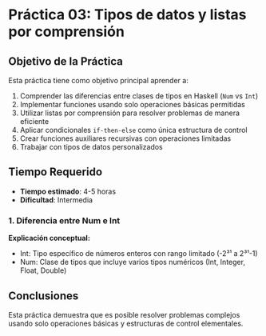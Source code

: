 # Práctica 03: Tipos de datos y listas por comprensión

## Objetivo de la Práctica
Esta práctica tiene como objetivo principal aprender a:
1. Comprender las diferencias entre clases de tipos en Haskell (`Num` vs `Int`)
2. Implementar funciones usando solo operaciones básicas permitidas
3. Utilizar listas por comprensión para resolver problemas de manera eficiente
4. Aplicar condicionales `if-then-else` como única estructura de control
5. Crear funciones auxiliares recursivas con operaciones limitadas
6. Trabajar con tipos de datos personalizados

## Tiempo Requerido
- **Tiempo estimado**: 4-5 horas
- **Dificultad**: Intermedia

### 1. Diferencia entre Num e Int

**Explicación conceptual:**
- Int: Tipo específico de números enteros con rango limitado (-2³¹ a 2³¹-1)
- Num: Clase de tipos que incluye varios tipos numéricos (Int, Integer, Float, Double)


## Conclusiones

Esta práctica demuestra que es posible resolver problemas complejos usando solo operaciones básicas y estructuras de control elementales. 